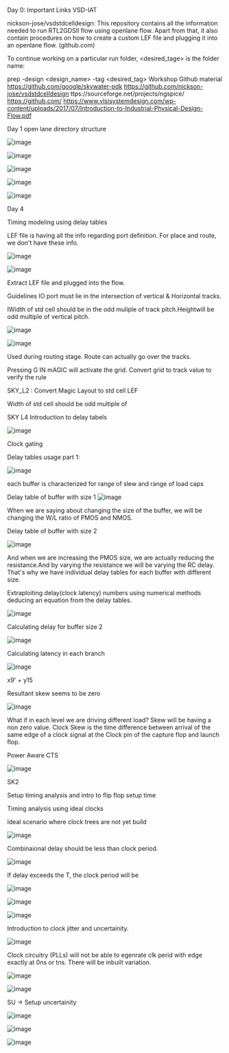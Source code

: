 Day 0: Important Links
VSD-IAT

nickson-jose/vsdstdcelldesign: This repository contains all the information needed to run RTL2GDSII flow using openlane flow. Apart from that, it also contain procedures on how to create a custom LEF file and plugging it into an openlane flow. (github.com)

To continue working on a particular run folder, <desired_tage> is the folder name:

prep -design <design_name> -tag <desired_tag>
Workshop Github material https://github.com/google/skywater-pdk https://github.com/nickson-jose/vsdstdcelldesign ttps://sourceforge.net/projects/ngspice/ https://github.com/ https://www.vlsisystemdesign.com/wp-content/uploads/2017/07/Introduction-to-Industrial-Physical-Design-Flow.pdf

Day 1
open lane directory structure

![image](https://github.com/user-attachments/assets/f781a17e-b9e8-461f-b77a-8454d8a0ff67)

![image](https://github.com/user-attachments/assets/ea4fe63a-768a-455c-ab1d-4c7d8f2fd657)

![image](https://github.com/user-attachments/assets/460962a4-1633-45fc-8f22-3bf55ac8ebcc)

![image](https://github.com/user-attachments/assets/2e24fea1-633d-4267-bb3d-467f649e1f7d)



![image](https://github.com/user-attachments/assets/5b613966-4279-4824-9841-92fd778dfde0)










Day 4 

Timing modeling using delay tables

LEF file is having all the info regarding port definition. 
For place and route, we don't have these info. 

![image](https://github.com/user-attachments/assets/e2800f07-46f2-417f-b890-9c201ac429e8)

![image](https://github.com/user-attachments/assets/f0186cd4-9e5a-4654-86de-6a5cf2a716eb)

Extract LEF file and plugged into the flow. 

Guidelines
IO port must lie in the intersection of vertical & Horizontal tracks.

IWidth of std cell should be in the odd muliple of track pitch.Heightwill be odd multiple of vertical pitch. 

![image](https://github.com/user-attachments/assets/3484906b-1bc3-42ae-b8ee-75ba4e0e4138)

![image](https://github.com/user-attachments/assets/51a1401e-7115-4ba9-8b33-44b2d8241a7c)

Used during routing stage. Route can actually go over the tracks. 

Pressing G IN mAGIC will activate the grid. Convert grid to track value to verify the rule

SKY_L2 : Convert Magic Layout to std cell LEF  

Width of std cell should be odd multiple of 



SKY L4 Introduction to delay tabels

![image](https://github.com/user-attachments/assets/f4111046-ff13-45f7-a724-ce26a9c97f61)

Clock gating 







Delay tables usage part 1: 

![image](https://github.com/user-attachments/assets/0659b869-55b4-43dc-af0a-6ee072762656)
 
 each buffer is characterized for range of slew and range of load caps

Delay table of buffer with size 1
![image](https://github.com/user-attachments/assets/5547cc01-401c-46f1-b8d4-ffe064d77cd6)


When we are saying about changing the size of the buffer, we will be changing the W/L ratio of PMOS and NMOS. 

Delay table of buffer with size 2

![image](https://github.com/user-attachments/assets/c8cfc8f8-cd86-4796-8789-ecf364eaebeb)

And when we are increasing the PMOS size, we are actually reducing the resistance.And by varying the resistance we will be varying the RC delay. 
That's why we have individual delay tables for each buffer with different size.

Extraploiting delay(clock latency) numbers using numerical methods deducing an equation from the delay tables.

![image](https://github.com/user-attachments/assets/516580e7-6763-4cd6-a3c3-bfdefc2cee19)


 Calculating delay for buffer size 2

![image](https://github.com/user-attachments/assets/e1de7236-2e23-49a7-aabe-2a3ed872c779)

Calculating latency in each branch

![image](https://github.com/user-attachments/assets/5a4f3fd9-78c1-42e9-8191-0be98901c66c)

x9' + y15

Resultant skew seems to be zero 

![image](https://github.com/user-attachments/assets/917ddbf7-0b63-475f-a347-0a71f9eb4d17)

What if in each level we are driving different load? 
Skew will be having a non zero value. 
Clock Skew is the time difference between arrival of the same edge of a clock signal at the Clock pin of the capture flop and launch flop. 

Power Aware CTS 

![image](https://github.com/user-attachments/assets/d1a9843e-c0eb-418f-bf99-ad5c83817492)





SK2

Setup timing analysis and intro to flip flop setup time

Timing analysis using ideal clocks

Ideal scenario where clock trees are not yet build 

![image](https://github.com/user-attachments/assets/67aa8bbc-5c97-4f33-8124-93bc1b5840a7)

Combinaional delay should be less than clock period. 

![image](https://github.com/user-attachments/assets/a38c468c-b224-4599-a0d4-a3295ae1e6c1)

If delay exceeds the T, the clock period will be 

![image](https://github.com/user-attachments/assets/d8b1afd6-b737-438e-b7c6-1cc0cd7cf57f)

![image](https://github.com/user-attachments/assets/7717320e-ed3e-4109-932b-7a65d8ba9738)

![image](https://github.com/user-attachments/assets/acfecf0c-6358-4602-bec8-96f4fa73e11a)

Introduction to clock jitter and uncertainity. 

![image](https://github.com/user-attachments/assets/af2370fd-f8ba-4e04-a820-27e008cc9541)

Clock circuitry (PLLs) will not be able to egenrate clk perid with edge exactly at 0ns or tns. There will be inbuilt variation. 

![image](https://github.com/user-attachments/assets/a7887b1c-8752-47fc-a846-bde185fde1a9)

![image](https://github.com/user-attachments/assets/6ca2baba-5c5f-4b19-ac72-4a56012aabf5)

SU -> Setup uncertainity

![image](https://github.com/user-attachments/assets/a7a423bb-9db0-40ed-b140-fc99baa8220b)

![image](https://github.com/user-attachments/assets/105e0a0d-5c0d-4023-9fc3-7d4b72423b35)

![image](https://github.com/user-attachments/assets/f6844902-bccf-4f96-ab01-9fb477941de4)













